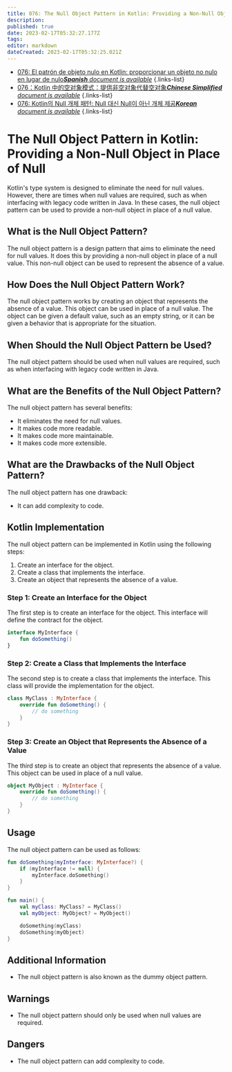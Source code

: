 ```yaml
---
title: 076: The Null Object Pattern in Kotlin: Providing a Non-Null Object in Place of Null
description: 
published: true
date: 2023-02-17T05:32:27.177Z
tags: 
editor: markdown
dateCreated: 2023-02-17T05:32:25.021Z
---
```


- [076: El patrón de objeto nulo en Kotlin: proporcionar un objeto no nulo en lugar de nulo***Spanish** document is available*](/es/Knowledge-base/Kotlin/Learning/076-the-null-object-pattern-in-kotlin-providing-a-non-null-object-in-place-of-null)
{.links-list}
- [076：Kotlin 中的空对象模式：提供非空对象代替空对象***Chinese Simplified** document is available*](/zh/Knowledge-base/Kotlin/Learning/076-the-null-object-pattern-in-kotlin-providing-a-non-null-object-in-place-of-null)
{.links-list}
- [076: Kotlin의 Null 개체 패턴: Null 대신 Null이 아닌 개체 제공***Korean** document is available*](/ko/Knowledge-base/Kotlin/Learning/076-the-null-object-pattern-in-kotlin-providing-a-non-null-object-in-place-of-null)
{.links-list}


# The Null Object Pattern in Kotlin: Providing a Non-Null Object in Place of Null

Kotlin's type system is designed to eliminate the need for null values. However, there are times when null values are required, such as when interfacing with legacy code written in Java. In these cases, the null object pattern can be used to provide a non-null object in place of a null value.

## What is the Null Object Pattern?

The null object pattern is a design pattern that aims to eliminate the need for null values. It does this by providing a non-null object in place of a null value. This non-null object can be used to represent the absence of a value.

## How Does the Null Object Pattern Work?

The null object pattern works by creating an object that represents the absence of a value. This object can be used in place of a null value. The object can be given a default value, such as an empty string, or it can be given a behavior that is appropriate for the situation.

## When Should the Null Object Pattern be Used?

The null object pattern should be used when null values are required, such as when interfacing with legacy code written in Java.

## What are the Benefits of the Null Object Pattern?

The null object pattern has several benefits:

- It eliminates the need for null values.
- It makes code more readable.
- It makes code more maintainable.
- It makes code more extensible.

## What are the Drawbacks of the Null Object Pattern?

The null object pattern has one drawback:

- It can add complexity to code.

## Kotlin Implementation

The null object pattern can be implemented in Kotlin using the following steps:

1. Create an interface for the object.
2. Create a class that implements the interface.
3. Create an object that represents the absence of a value.

### Step 1: Create an Interface for the Object

The first step is to create an interface for the object. This interface will define the contract for the object.

```kotlin
interface MyInterface {
    fun doSomething()
}
```

### Step 2: Create a Class that Implements the Interface

The second step is to create a class that implements the interface. This class will provide the implementation for the object.

```kotlin
class MyClass : MyInterface {
    override fun doSomething() {
        // do something
    }
}
```

### Step 3: Create an Object that Represents the Absence of a Value

The third step is to create an object that represents the absence of a value. This object can be used in place of a null value.

```kotlin
object MyObject : MyInterface {
    override fun doSomething() {
        // do something
    }
}
```

## Usage

The null object pattern can be used as follows:

```kotlin
fun doSomething(myInterface: MyInterface?) {
    if (myInterface != null) {
        myInterface.doSomething()
    }
}

fun main() {
    val myClass: MyClass? = MyClass()
    val myObject: MyObject? = MyObject()

    doSomething(myClass)
    doSomething(myObject)
}
```

## Additional Information

- The null object pattern is also known as the dummy object pattern.

## Warnings

- The null object pattern should only be used when null values are required.

## Dangers

- The null object pattern can add complexity to code.